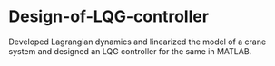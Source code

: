 # Design-of-LQG-controller
Developed Lagrangian dynamics and linearized the model of a crane system and designed an LQG controller for the same in MATLAB.
